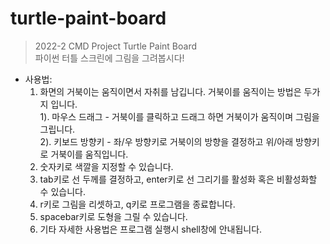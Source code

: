 # turtle-paint-board
> 2022-2 CMD Project Turtle Paint Board</br>
> 파이썬 터틀 스크린에 그림을 그려봅시다!
- 사용법: </br>
  1. 화면의 거북이는 움직이면서 자취를 남깁니다. 거북이를 움직이는 방법은 두가지 입니다.</br>
        1). 마우스 드래그 - 거북이를 클릭하고 드래그 하면 거북이가 움직이며 그림을 그립니다.</br>
        2). 키보드 방향키 - 좌/우 방향키로 거북이의 방향을 결정하고 위/아래 방향키로 거북이를 움직입니다.
  2. 숫자키로 색깔을 지정할 수 있습니다.
  3. tab키로 선 두께를 결정하고, enter키로 선 그리기를 활성화 혹은 비활성화할 수 있습니다.
  4. r키로 그림을 리셋하고, q키로 프로그램을 종료합니다.
  5. spacebar키로 도형을 그릴 수 있습니다.
  6. 기타 자세한 사용법은 프로그램 실행시 shell창에 안내됩니다.

